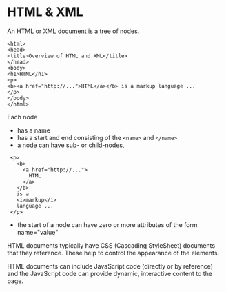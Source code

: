 # HTML & XML

An HTML or XML document is a tree of nodes.
```
<html>
<head>
<title>Overview of HTML and XML</title>
</head>
<body>
<h1>HTML</h1>
<p>
<b><a href="http://...">HTML</a></b> is a markup language ...
</p>
</body>
</html>
```

Each node
+ has a name
+ has a start and end consisting of the `<name>` and `</name>`
+ a node can have sub- or child-nodes,
```
 <p>
   <b>
     <a href="http://...">
	   HTML
     </a>
   </b> 
   is a 
   <i>markup</i>
   language ...
 </p>
```
+ the start of a node can have zero or more attributes of the form name="value"


HTML documents typically have 
CSS (Cascading StyleSheet) documents
that they reference. These help to control the appearance of the elements.

HTML documents can include JavaScript code (directly or by reference)
and the JavaScript code can provide dynamic, interactive content to the
page.

